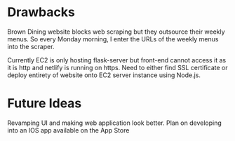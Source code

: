# Drawbacks

Brown Dining website blocks web scraping but they outsource their weekly menus. So every Monday morning, I enter the URLs of the weekly menus into the scraper.

Currently EC2 is only hosting flask-server but front-end cannot access it as it is http and netlify is running on https. Need to either find SSL certificate or deploy entirety of website
onto EC2 server instance using Node.js.

# Future Ideas

Revamping UI and making web application look better. 
Plan on developing into an IOS app available on the App Store
